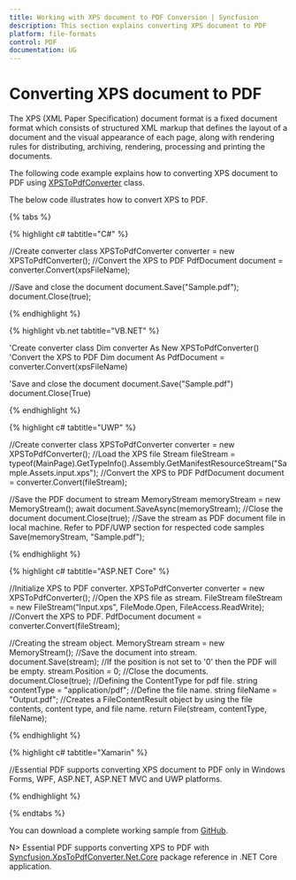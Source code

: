 ```yaml
---
title: Working with XPS document to PDF Conversion | Syncfusion
description: This section explains converting XPS document to PDF
platform: file-formats
control: PDF
documentation: UG
---
```

# Converting XPS document to PDF

The XPS (XML Paper Specification) document format is a fixed document format which consists of structured XML markup that defines the layout of a document and the visual appearance of each page, along with rendering rules for distributing, archiving, rendering, processing and printing the documents.

The following code example explains how to converting XPS document to PDF using [XPSToPdfConverter](https://help.syncfusion.com/cr/file-formats/Syncfusion.XPS.XPSToPdfConverter.html) class.

The below code illustrates how to convert XPS to PDF.

{% tabs %}

{% highlight c# tabtitle="C#" %}

//Create converter class
XPSToPdfConverter converter = new XPSToPdfConverter();
//Convert the XPS to PDF
PdfDocument document = converter.Convert(xpsFileName);

//Save and close the document
document.Save("Sample.pdf");
document.Close(true);

{% endhighlight %}

{% highlight vb.net tabtitle="VB.NET" %}

'Create converter class
Dim converter As New XPSToPdfConverter()
'Convert the XPS to PDF
Dim document As PdfDocument = converter.Convert(xpsFileName)

'Save and close the document
document.Save("Sample.pdf")
document.Close(True)

{% endhighlight %}

{% highlight c# tabtitle="UWP" %}

//Create converter class
XPSToPdfConverter converter = new XPSToPdfConverter();
//Load the XPS file
Stream fileStream = typeof(MainPage).GetTypeInfo().Assembly.GetManifestResourceStream("Sample.Assets.input.xps");
//Convert the XPS to PDF
PdfDocument document = converter.Convert(fileStream);

//Save the PDF document to stream
MemoryStream memoryStream = new MemoryStream();
await document.SaveAsync(memoryStream);
//Close the document
document.Close(true);
//Save the stream as PDF document file in local machine. Refer to PDF/UWP section for respected code samples
Save(memoryStream, "Sample.pdf");

{% endhighlight %}

{% highlight c# tabtitle="ASP.NET Core" %}

//Initialize XPS to PDF converter.
XPSToPdfConverter converter = new XPSToPdfConverter();
//Open the XPS file as stream.
FileStream fileStream = new FileStream(“Input.xps", FileMode.Open, FileAccess.ReadWrite);
//Convert the XPS to PDF.
PdfDocument document = converter.Convert(fileStream);

//Creating the stream object.
MemoryStream stream = new MemoryStream(); 
//Save the document into stream.
document.Save(stream); 
//If the position is not set to '0' then the PDF will be empty.
stream.Position = 0;
//Close the documents.
document.Close(true); 
//Defining the ContentType for pdf file.
string contentType = "application/pdf";
//Define the file name. 
string fileName = "Output.pdf"; 
//Creates a FileContentResult object by using the file contents, content type, and file name.
return File(stream, contentType, fileName);

{% endhighlight %}

{% highlight c# tabtitle="Xamarin" %}

//Essential PDF supports converting XPS document to PDF only in Windows Forms, WPF, ASP.NET, ASP.NET MVC and UWP platforms.

{% endhighlight %}

{% endtabs %}

You can download a complete working sample from [GitHub](https://github.com/SyncfusionExamples/PDF-Examples/tree/master/Document%20conversion/Converting-XPS-to-PDF-document).

N> Essential PDF supports converting XPS to PDF with [Syncfusion.XpsToPdfConverter.Net.Core](https://www.nuget.org/packages/Syncfusion.XpsToPdfConverter.Net.Core) package reference in .NET Core application.
